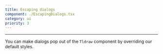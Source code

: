 ```yaml
---
title: Escaping dialogs
component: ./EscapingDialogs.tsx
category: ui
priority: 3
---
```


---

You can make dialogs pop out of the `Tldraw` component by overriding our default styles.
